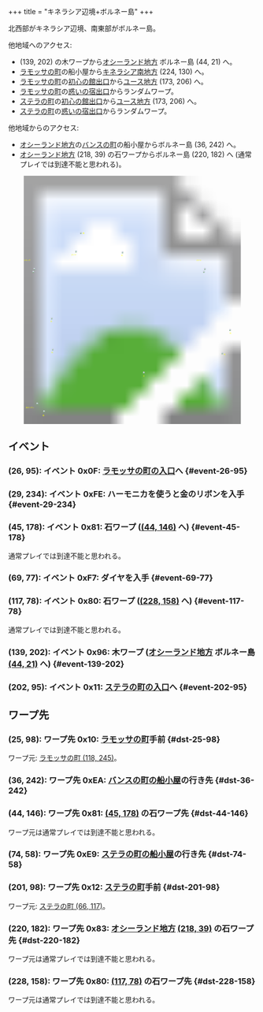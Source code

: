 +++
title = "キネラシア辺境+ボルネー島"
+++

北西部がキネラシア辺境、南東部がボルネー島。

他地域へのアクセス:

* (139, 202) の木ワープから[オシーランド地方](@/map/map-11/_index.md) ボルネー島 (44, 21) へ。
* [ラモッサの町](@/map/map-12/_index.md)の船小屋から[キネラシア南地方](@/map/map-06/_index.md) (224, 130) へ。
* [ラモッサの町](@/map/map-12/_index.md)の[初心の館出口](@/map/map-13b/_index.md#event-112-214)から[ユース地方](@/map/map-00/_index.md) (173, 206) へ。
* [ラモッサの町](@/map/map-12/_index.md)の[惑いの宿出口](@/map/map-13b/_index.md#event-240-150)からランダムワープ。
* [ステラの町](@/map/map-13a/_index.md)の[初心の館出口](@/map/map-13b/_index.md#event-112-214)から[ユース地方](@/map/map-00/_index.md) (173, 206) へ。
* [ステラの町](@/map/map-13a/_index.md)の[惑いの宿出口](@/map/map-13b/_index.md#event-240-150)からランダムワープ。

他地域からのアクセス:

* [オシーランド地方](@/map/map-11/_index.md)の[バンスの町](@/map/map-13a/_index.md)の船小屋からボルネー島 (36, 242) へ。
* [オシーランド地方](@/map/map-11/_index.md) (218, 39) の石ワープからボルネー島 (220, 182) へ (通常プレイでは到達不能と思われる)。

<!-- SVG {{{ -->
<svg width="1536" height="1536" viewbox="0 0 2048 2048">
<defs>
<image id="svg-asset-bg" width="2048" height="2048" href="map-07.webp" />
<image id="svg-asset-event" width="16" height="16" href="icon-event.png" />
<image id="svg-asset-destination" width="16" height="16" href="icon-destination.png" />
</defs>
<use href="#svg-asset-bg" x="0" y="0"></use>
<text class="caption-24" x="616" y="480" fill="yellow">船</text>
<text class="caption-24" x="520" y="660" fill="yellow">ダイヤ</text>
<text class="caption-24" x="932" y="664" fill="yellow">石</text>
<text class="caption-32" x="128" y="704" fill="yellow">ラモッサ</text>
<text class="caption-24" x="348" y="1208" fill="yellow">石</text>
<text class="caption-24" x="356" y="1464" fill="yellow">石</text>
<text class="caption-24" x="284" y="1984" fill="yellow">船</text>
<text class="caption-24" x="144" y="1916" fill="yellow">金のリボン</text>
<text class="caption-24" x="1780" y="1480" fill="yellow">石</text>
<text class="caption-24" x="1828" y="1304" fill="yellow">石</text>
<text class="caption-24" x="1112" y="1656" fill="yellow">木</text>
<text class="caption-32" x="1552" y="704" fill="yellow">ステラ</text>
<a href="#event-26-95">
<use href="#svg-asset-event" x="208" y="760"><title>(26, 95): イベント 0x0F: ラモッサの町の入口へ</title></use>
</a>
<a href="#event-29-234">
<use href="#svg-asset-event" x="232" y="1872"><title>(29, 234): イベント 0xFE: ハーモニカを使うと金のリボンを入手</title></use>
</a>
<a href="#event-45-178">
<use href="#svg-asset-event" x="360" y="1424"><title>(45, 178): イベント 0x81: 石ワープ ((44, 146) へ)</title></use>
</a>
<a href="#event-69-77">
<use href="#svg-asset-event" x="552" y="616"><title>(69, 77): イベント 0xF7: ダイヤを入手</title></use>
</a>
<a href="#event-117-78">
<use href="#svg-asset-event" x="936" y="624"><title>(117, 78): イベント 0x80: 石ワープ ((228, 158) へ)</title></use>
</a>
<a href="#event-139-202">
<use href="#svg-asset-event" x="1112" y="1616"><title>(139, 202): イベント 0x96: 木ワープ (オシーランド地方 ボルネー島 (44, 21) へ)</title></use>
</a>
<a href="#event-202-95">
<use href="#svg-asset-event" x="1616" y="760"><title>(202, 95): イベント 0x11: ステラの町の入口へ</title></use>
</a>
<a href="#dst-25-98">
<use href="#svg-asset-destination" x="200" y="784"><title>(25, 98): ワープ先 0x10: ラモッサの町手前</title></use>
</a>
<a href="#dst-201-98">
<use href="#svg-asset-destination" x="1608" y="784"><title>(201, 98): ワープ先 0x12: ステラの町手前</title></use>
</a>
<a href="#dst-228-158">
<use href="#svg-asset-destination" x="1824" y="1264"><title>(228, 158): ワープ先 0x80: (117, 78) の石ワープ先</title></use>
</a>
<a href="#dst-44-146">
<use href="#svg-asset-destination" x="352" y="1168"><title>(44, 146): ワープ先 0x81: (45, 178) の石ワープ先</title></use>
</a>
<a href="#dst-220-182">
<use href="#svg-asset-destination" x="1760" y="1456"><title>(220, 182): ワープ先 0x83: オシーランド地方 (218, 39) の石ワープ先</title></use>
</a>
<a href="#dst-74-58">
<use href="#svg-asset-destination" x="592" y="464"><title>(74, 58): ワープ先 0xE9: ステラの町の船小屋の行き先</title></use>
</a>
<a href="#dst-36-242">
<use href="#svg-asset-destination" x="288" y="1936"><title>(36, 242): ワープ先 0xEA: バンスの町の船小屋の行き先</title></use>
</a>
</svg>
<!-- }}} -->


## イベント

### (26, 95): イベント 0x0F: [ラモッサの町の入口](@/map/map-12/_index.md#dst-117-242)へ {#event-26-95}

### (29, 234): イベント 0xFE: ハーモニカを使うと金のリボンを入手 {#event-29-234}

### (45, 178): イベント 0x81: 石ワープ ([(44, 146)](#dst-44-146) へ) {#event-45-178}

通常プレイでは到達不能と思われる。

### (69, 77): イベント 0xF7: ダイヤを入手 {#event-69-77}

### (117, 78): イベント 0x80: 石ワープ ([(228, 158)](#dst-228-158) へ) {#event-117-78}

通常プレイでは到達不能と思われる。

### (139, 202): イベント 0x96: 木ワープ ([オシーランド地方](@/map/map-11/_index.md) ボルネー島 [(44, 21)](@/map/map-11/_index.md#dst-44-21) へ) {#event-139-202}

### (202, 95): イベント 0x11: [ステラの町の入口](@/map/map-13a/_index.md#dst-65-114)へ {#event-202-95}


## ワープ先

### (25, 98): ワープ先 0x10: [ラモッサの町](@/map/map-12/_index.md#dst-117-242)手前 {#dst-25-98}

ワープ元: [ラモッサの町 (118, 245)](@/map/map-12/_index.md#event-118-245)。

### (36, 242): ワープ先 0xEA: [バンスの町の船小屋](@/map/map-13a/_index.md#event-156-31)の行き先 {#dst-36-242}

### (44, 146): ワープ先 0x81: [(45, 178)](#event-45-178) の石ワープ先 {#dst-44-146}

ワープ元は通常プレイでは到達不能と思われる。

### (74, 58): ワープ先 0xE9: [ステラの町の船小屋](@/map/map-13a/_index.md#event-84-87)の行き先 {#dst-74-58}

### (201, 98): ワープ先 0x12: [ステラの町](@/map/map-13a/_index.md#dst-65-114)手前 {#dst-201-98}

ワープ元: [ステラの町 (66, 117)](@/map/map-13a/_index.md#event-66-117)。

### (220, 182): ワープ先 0x83: [オシーランド地方](@/map/map-11/_index.md) [(218, 39)](@/map/map-11/_index.md#event-218-39) の石ワープ先 {#dst-220-182}

ワープ元は通常プレイでは到達不能と思われる。

### (228, 158): ワープ先 0x80: [(117, 78)](#event-117-78) の石ワープ先 {#dst-228-158}

ワープ元は通常プレイでは到達不能と思われる。
